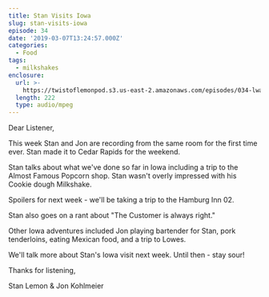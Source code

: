 ```yaml
---
title: Stan Visits Iowa
slug: stan-visits-iowa
episode: 34
date: '2019-03-07T13:24:57.000Z'
categories:
  - Food
tags:
  - milkshakes
enclosure:
  url: >-
    https://twistoflemonpod.s3.us-east-2.amazonaws.com/episodes/034-lwatol-20190307.mp3
  length: 222
  type: audio/mpeg
---
```


Dear Listener,

This week Stan and Jon are recording from the same room for the first time ever. Stan made it to Cedar Rapids for the weekend.

Stan talks about what we've done so far in Iowa including a trip to the Almost Famous Popcorn shop. Stan wasn't overly impressed with his Cookie dough Milkshake.

Spoilers for next week - we'll be taking a trip to the Hamburg Inn 02.

Stan also goes on a rant about "The Customer is always right."

Other Iowa adventures included Jon playing bartender for Stan, pork tenderloins, eating Mexican food, and a trip to Lowes.

We'll talk more about Stan's Iowa visit next week. Until then - stay sour!

Thanks for listening,

Stan Lemon & Jon Kohlmeier

